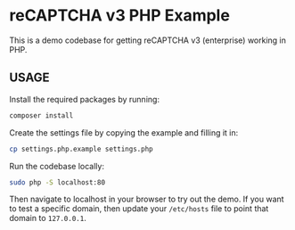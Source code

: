 reCAPTCHA v3 PHP Example
========================

This is a demo codebase for getting reCAPTCHA v3 (enterprise) working in PHP.

## USAGE
Install the required packages by running:

```bash
composer install
```

Create the settings file by copying the example and filling it in:
```bash
cp settings.php.example settings.php
```

Run the codebase locally:

```bash
sudo php -S localhost:80
```

Then navigate to localhost in your browser to try out the demo. If you want to test 
a specific domain, then update your `/etc/hosts` file to point that domain to `127.0.0.1`.
